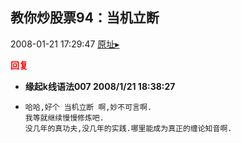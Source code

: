 ## 教你炒股票94：当机立断
2008-01-21 17:29:47
[原址▸](http://www.fxgan.com/chan_time/2008_01_06/842.htm)





**<font color='red'>回复</font>**


- **缘起k线语法007 2008/1/21 18:38:27**
- ```
  哈哈,好个 当机立断 啊,妙不可言啊.
  我等就继续慢慢修炼吧.
  没几年的真功夫,没几年的实践.哪里能成为真正的缠论知音啊.
  ```
